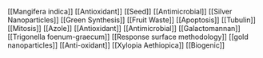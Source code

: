 [[Mangifera indica]]
[[Antioxidant]]
[[Seed]]
[[Antimicrobial]]
[[Silver Nanoparticles]]
[[Green Synthesis]]
[[Fruit Waste]]
[[Apoptosis]]
[[Tubulin]]
[[Mitosis]]
[[Azole]]
[[Antioxidant]]
[[Antimicrobial]]
[[Galactomannan]]
[[Trigonella foenum-graecum]]
[[Response surface methodology]]
[[gold nanoparticles]]
[[Anti-oxidant]]
[[Xylopia Aethiopica]]
[[Biogenic]]

